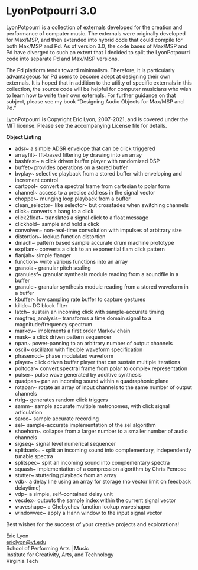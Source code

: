 # LyonPotpourri 3.0

LyonPotpourri is a collection of externals developed for the creation and performance of computer music. The externals were originally developed for Max/MSP, and then extended into hybrid code that could compile for both Max/MSP and Pd. As of version 3.0, the code bases of Max/MSP and Pd have diverged to such an extent that I decided to split the LyonPotpourri code into separate Pd and Max/MSP versions. 

The Pd platform tends toward minimalism. Therefore, it is particularly advantageous for Pd users to become adept at designing their own externals. It is hoped that in addition to the utility of specific externals in this collection, the source code will be helpful for computer musicians who wish to learn how to write their own externals. For further guidance on that subject, please see my book “Designing Audio Objects for Max/MSP and Pd.”

LyonPotpourri is Copyright Eric Lyon, 2007-2021, and is covered under the MIT license. Please see the accompanying License file for details. 


**Object Listing**

- adsr~ a simple ADSR envelope that can be click triggered
- arrayfilt~ fft-based filtering by drawing into an array
- bashfest~ a click driven buffer player with randomized DSP
- buffet~ provides operations on a stored buffer
- bvplay~ selective playback from a stored buffer with enveloping and increment control
- cartopol~ convert a spectral frame from cartesian to polar form
- channel~ access to a precise address in the signal vector
- chopper~ munging loop playback from a buffer
- clean_selector~ like selector~ but crossfades when switching channels
- click~ converts a bang to a click
- click2float~ translates a signal click to a float message
- clickhold~ sample and hold a click
- convolver~ non-real-time convolution with impulses of arbitrary size
- distortion~ lookup function distortion
- dmach~ pattern based sample accurate drum machine prototype
- expflam~ converts a click to an exponential flam click pattern
- flanjah~ simple flanger
- function~ write various functions into an array
- granola~ granular pitch scaling
- granulesf~ granular synthesis module reading from a soundfile in a buffer
- granule~ granular synthesis module reading from a stored waveform in a buffer
- kbuffer~ low sampling rate buffer to capture gestures
- killdc~ DC block filter
- latch~ sustain an incoming click with sample-accurate timing
- magfreq_analysis~ transforms a time domain signal to a magnitude/frequency spectrum
- markov~ implements a first order Markov chain
- mask~ a click driven pattern sequencer
- npan~ power-panning to an arbitrary number of output channels
- oscil~ oscillator with flexible waveform specification
- phasemod~ phase modulated waveform
- player~ click driven buffer player that can sustain multiple iterations
- poltocar~ convert spectral frame from polar to complex representation
- pulser~ pulse wave generated by additive synthesis
- quadpan~ pan an incoming sound within a quadraphonic plane
- rotapan~ rotate an array of input channels to the same number of output channels
- rtrig~ generates random click triggers
- samm~ sample accurate multiple metronomes, with click signal articulation
- sarec~ sample accurate recording
- sel~ sample-accurate implementation of the sel algorithm  
- shoehorn~ collapse from a larger number to a smaller number of audio channels
- sigseq~ signal level numerical sequencer
- splitbank~ - split an incoming sound into complementary, independently tunable spectra
- splitspec~ split an incoming sound into complementary spectra
- squash~ implementation of a compression algorithm by Chris Penrose
- stutter~ stuttering playback from an array
- vdb~ a delay line using an array for storage (no vector limit on feedback delaytime)
- vdp~ a simple, self-contained delay unit
- vecdex~ outputs the sample index within the current signal vector 
- waveshape~ a Chebychev function lookup waveshaper
- windowvec~ apply a Hann window to the input signal vector

Best wishes for the success of your creative projects and explorations!

Eric Lyon  
ericlyon@vt.edu  
School of Performing Arts | Music    
Institute for Creativity, Arts, and Technology  
Virginia Tech

